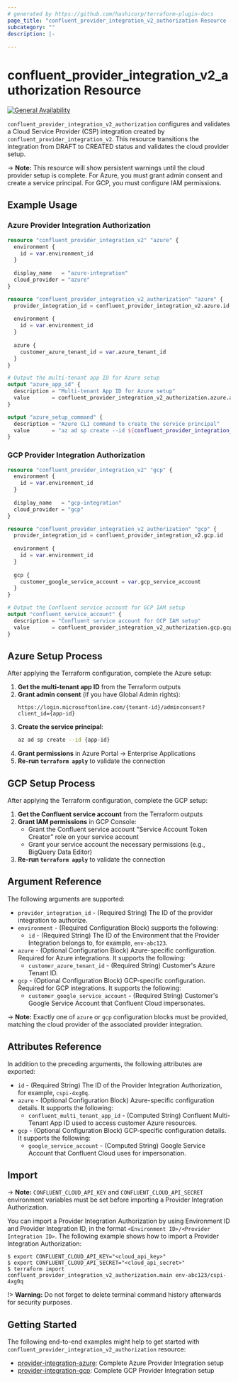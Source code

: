 ```yaml
---
# generated by https://github.com/hashicorp/terraform-plugin-docs
page_title: "confluent_provider_integration_v2_authorization Resource - terraform-provider-confluent"
subcategory: ""
description: |-
  
---
```


# confluent_provider_integration_v2_authorization Resource

[![General Availability](https://img.shields.io/badge/Lifecycle%20Stage-General%20Availability-%2345c6e8)](https://docs.confluent.io/cloud/current/api.html#section/Versioning/API-Lifecycle-Policy)

`confluent_provider_integration_v2_authorization` configures and validates a Cloud Service Provider (CSP) integration created by `confluent_provider_integration_v2`. This resource transitions the integration from DRAFT to CREATED status and validates the cloud provider setup.

-> **Note:** This resource will show persistent warnings until the cloud provider setup is complete. For Azure, you must grant admin consent and create a service principal. For GCP, you must configure IAM permissions.

## Example Usage

### Azure Provider Integration Authorization

```terraform
resource "confluent_provider_integration_v2" "azure" {
  environment {
    id = var.environment_id
  }
  
  display_name   = "azure-integration"
  cloud_provider = "azure"
}

resource "confluent_provider_integration_v2_authorization" "azure" {
  provider_integration_id = confluent_provider_integration_v2.azure.id
  
  environment {
    id = var.environment_id
  }
  
  azure {
    customer_azure_tenant_id = var.azure_tenant_id
  }
}

# Output the multi-tenant app ID for Azure setup
output "azure_app_id" {
  description = "Multi-tenant App ID for Azure setup"
  value       = confluent_provider_integration_v2_authorization.azure.azure[0].confluent_multi_tenant_app_id
}

output "azure_setup_command" {
  description = "Azure CLI command to create the service principal"
  value       = "az ad sp create --id ${confluent_provider_integration_v2_authorization.azure.azure[0].confluent_multi_tenant_app_id}"
}
```

### GCP Provider Integration Authorization

```terraform
resource "confluent_provider_integration_v2" "gcp" {
  environment {
    id = var.environment_id
  }
  
  display_name   = "gcp-integration"
  cloud_provider = "gcp"
}

resource "confluent_provider_integration_v2_authorization" "gcp" {
  provider_integration_id = confluent_provider_integration_v2.gcp.id
  
  environment {
    id = var.environment_id
  }
  
  gcp {
    customer_google_service_account = var.gcp_service_account
  }
}

# Output the Confluent service account for GCP IAM setup
output "confluent_service_account" {
  description = "Confluent service account for GCP IAM setup"
  value       = confluent_provider_integration_v2_authorization.gcp.gcp[0].google_service_account
}
```

## Azure Setup Process

After applying the Terraform configuration, complete the Azure setup:

1. **Get the multi-tenant app ID** from the Terraform outputs
2. **Grant admin consent** (if you have Global Admin rights):
   ```
   https://login.microsoftonline.com/{tenant-id}/adminconsent?client_id={app-id}
   ```
3. **Create the service principal**:
   ```bash
   az ad sp create --id {app-id}
   ```
4. **Grant permissions** in Azure Portal → Enterprise Applications
5. **Re-run `terraform apply`** to validate the connection

## GCP Setup Process

After applying the Terraform configuration, complete the GCP setup:

1. **Get the Confluent service account** from the Terraform outputs
2. **Grant IAM permissions** in GCP Console:
   - Grant the Confluent service account "Service Account Token Creator" role on your service account
   - Grant your service account the necessary permissions (e.g., BigQuery Data Editor)
3. **Re-run `terraform apply`** to validate the connection

<!-- schema generated by tfplugindocs -->
## Argument Reference

The following arguments are supported:

- `provider_integration_id` - (Required String) The ID of the provider integration to authorize.
- `environment` - (Required Configuration Block) supports the following:
    - `id` - (Required String) The ID of the Environment that the Provider Integration belongs to, for example, `env-abc123`.
- `azure` - (Optional Configuration Block) Azure-specific configuration. Required for Azure integrations. It supports the following:
    - `customer_azure_tenant_id` - (Required String) Customer's Azure Tenant ID.
- `gcp` - (Optional Configuration Block) GCP-specific configuration. Required for GCP integrations. It supports the following:
    - `customer_google_service_account` - (Required String) Customer's Google Service Account that Confluent Cloud impersonates.

-> **Note:** Exactly one of `azure` or `gcp` configuration blocks must be provided, matching the cloud provider of the associated provider integration.

## Attributes Reference

In addition to the preceding arguments, the following attributes are exported:

- `id` - (Required String) The ID of the Provider Integration Authorization, for example, `cspi-4xg0q`.
- `azure` - (Optional Configuration Block) Azure-specific configuration details. It supports the following:
    - `confluent_multi_tenant_app_id` - (Computed String) Confluent Multi-Tenant App ID used to access customer Azure resources.
- `gcp` - (Optional Configuration Block) GCP-specific configuration details. It supports the following:
    - `google_service_account` - (Computed String) Google Service Account that Confluent Cloud uses for impersonation.

## Import

-> **Note:** `CONFLUENT_CLOUD_API_KEY` and `CONFLUENT_CLOUD_API_SECRET` environment variables must be set before importing a Provider Integration Authorization.

You can import a Provider Integration Authorization by using Environment ID and Provider Integration ID, in the format `<Environment ID>/<Provider Integration ID>`. The following example shows how to import a Provider Integration Authorization:

```shell
$ export CONFLUENT_CLOUD_API_KEY="<cloud_api_key>"
$ export CONFLUENT_CLOUD_API_SECRET="<cloud_api_secret>"
$ terraform import confluent_provider_integration_v2_authorization.main env-abc123/cspi-4xg0q
```

!> **Warning:** Do not forget to delete terminal command history afterwards for security purposes.

## Getting Started

The following end-to-end examples might help to get started with `confluent_provider_integration_v2_authorization` resource:
* [provider-integration-azure](https://github.com/confluentinc/terraform-provider-confluent/tree/master/examples/configurations/provider-integration-azure): Complete Azure Provider Integration setup
* [provider-integration-gcp](https://github.com/confluentinc/terraform-provider-confluent/tree/master/examples/configurations/provider-integration-gcp): Complete GCP Provider Integration setup